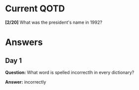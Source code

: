 # Current QOTD
**[2/20]** What was the president's name in 1992?
# Answers
## Day 1
**Question:** What word is spelled incorrectlh in every dictionary?

**Answer:** incorrectly

